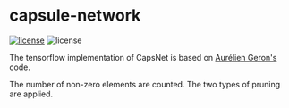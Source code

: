 # capsule-network
[![license](https://img.shields.io/github/license/mashape/apistatus.svg?style=flat-square)](https://github.com/armiro/COVID-CXNet/blob/master/LICENSE)
![license](https://img.shields.io/badge/development-100%25-yellow?style=flat-square)

The tensorflow implementation of CapsNet is based on [Aurélien Geron's](https://github.com/ageron/handson-ml) code.

The number of non-zero elements are counted. The two types of pruning are applied.


